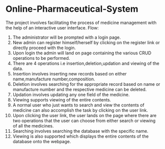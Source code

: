 # Online-Pharmaceutical-System

The project involves facilitating the process of medicine management with the help of an interactive user interface.
Flow:
1. The administrator will be prompted with a login page.
2. New admin can register himself/herself by clicking on the register link or directly proceed with the login.
3. Upon login the admin will land on page containing the various CRUD operations to be performed.
4. There are 4 operations i.e insertion,deletion,updation and viewing of the data.
5. Insertion involves inserting new records based on either name,manufacture number,composition.
6. Deletion involves searching for the appropriate record based on name or manufacture number and the respective medicine can be deleted.
7. Updation involves updating any one field of the medicine.
8. Viewing supports viewing of the entire contents.
9. A normal user who just wants to search and view the contents of medicine can also accomplish the task by clicking on the user link.
10. Upon clicking the user link, the user lands on the page where there are two operations that the user can choose from either search or viewing of all the medicines.
11. Searching involves searching the database with the specific name.
12. Viewing is also supported which displays the entire contents of the database onto the webpage.
